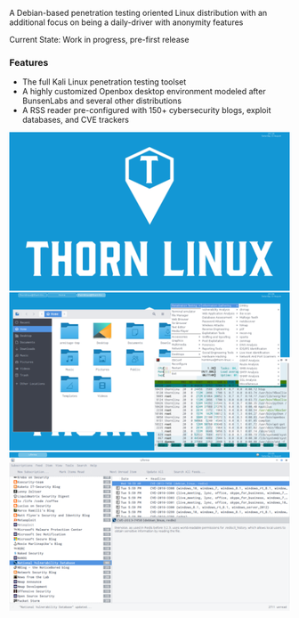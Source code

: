 A Debian-based penetration testing oriented Linux distribution with an additional focus on being a daily-driver with anonymity features

Current State: Work in progress, pre-first release

### Features
* The full Kali Linux penetration testing toolset
* A highly customized Openbox desktop environment modeled after BunsenLabs and several other distributions
* A RSS reader pre-configured with 150+ cybersecurity blogs, exploit databases, and CVE trackers

![Alt text](screen1.png?raw=true)
![Alt text](screen2.png?raw=true)
![Alt text](screen3.png?raw=true)
